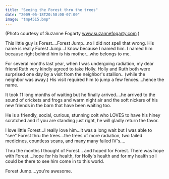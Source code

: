 ```yaml
---
title: "Seeing the Forest thru the trees"
date: "2009-06-18T20:58:00-07:00"
image: "tmp4515.bmp"
---
```


(Photo courtesy of Suzanne Fogarty   www.suzannefogarty.com )

This little guy is Forest....Forest Jump...no I did not spell that wrong. His name is really Forest Jump...I know because I named him. I named him because right behind him is his mother...who belongs to me.

For several months last year, when I was undergoing radiation, my dear friend Ruth very kindly agreed to take Holly. Holly and Ruth both were surprised one day by a visit from the neighbor's stallion.. (while the neighbor was away.) His visit required him to jump a few fences....hence the name.

It took 11 long months of waiting but he finally arrived....he arrived to the sound of crickets and frogs and warm night air and the soft nickers of his new friends in the barn that have been waiting too. 

He is a friendly, social, curious, stunning colt who LOVES to have his hiney scratched and if you are standing just right, he will gladly return the favor. 

I love little Forest...I really love him...it was a long wait but I was able to "see" Forest thru the trees...the trees of more radiation, two failed medicines, countless scans, and many many failed IV's....

Thru the months I thought of Forest... and hoped for Forest. There was hope with Forest....hope for his health, for Holly's health and for my health so I could be there to see him come in to this world. 

Forest Jump....you're awesome.
